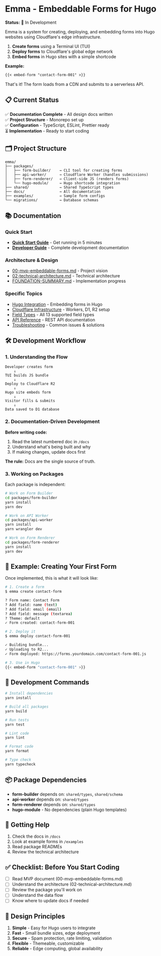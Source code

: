 # Emma - Embeddable Forms for Hugo

**Status:** 🚧 In Development

Emma is a system for creating, deploying, and embedding forms into Hugo websites using Cloudflare's edge infrastructure.

1. **Create forms** using a Terminal UI (TUI)
2. **Deploy forms** to Cloudflare's global edge network
3. **Embed forms** in Hugo sites with a simple shortcode

**Example:**
```markdown
{{< embed-form "contact-form-001" >}}
```

That's it! The form loads from a CDN and submits to a serverless API.

## 📋 Current Status

✅ **Documentation Complete** - All design docs written  
✅ **Project Structure** - Monorepo set up  
✅ **Configuration** - TypeScript, ESLint, Prettier ready  
⏳ **Implementation** - Ready to start coding

## 🗂️ Project Structure

```
emma/
├── packages/
│   ├── form-builder/    → CLI tool for creating forms
│   ├── api-worker/      → Cloudflare Worker (handles submissions)
│   ├── form-renderer/   → Client-side JS (renders forms)
│   └── hugo-module/     → Hugo shortcode integration
├── shared/              → Shared TypeScript types
├── docs/                → All documentation
├── examples/            → Sample form configs
└── migrations/          → Database schemas
```

## 📚 Documentation

### Quick Start
- **[Quick Start Guide](./docs/developer-guide/quick-start.md)** - Get running in 5 minutes
- **[Developer Guide](./docs/developer-guide/README.md)** - Complete development documentation

### Architecture & Design
- [00-mvp-embeddable-forms.md](./docs/00-mvp-embeddable-forms.md) - Project vision
- [02-technical-architecture.md](./docs/02-technical-architecture.md) - Technical architecture
- [FOUNDATION-SUMMARY.md](./docs/FOUNDATION-SUMMARY.md) - Implementation progress

### Specific Topics
- [Hugo Integration](./docs/features/hugo-shortcode.md) - Embedding forms in Hugo
- [Cloudflare Infrastructure](./docs/infrastructure/cloudflare.md) - Workers, D1, R2 setup
- [Field Types](./docs/developer-guide/field-types.md) - All 13 supported field types
- [API Reference](./docs/developer-guide/api-reference.md) - REST API documentation
- [Troubleshooting](./docs/developer-guide/troubleshooting.md) - Common issues & solutions

## 🛠️ Development Workflow

### 1. Understanding the Flow

```
Developer creates form
    ↓
TUI builds JS bundle
    ↓
Deploy to Cloudflare R2
    ↓
Hugo site embeds form
    ↓
Visitor fills & submits
    ↓
Data saved to D1 database
```

### 2. Documentation-Driven Development

**Before writing code:**
1. Read the latest numbered doc in `/docs`
2. Understand what's being built and why
3. If making changes, update docs first

**The rule:** Docs are the single source of truth.

### 3. Working on Packages

Each package is independent:

```bash
# Work on Form Builder
cd packages/form-builder
yarn install
yarn dev

# Work on API Worker  
cd packages/api-worker
yarn install
yarn wrangler dev

# Work on Form Renderer
cd packages/form-renderer
yarn install
yarn dev
```

## 🧪 Example: Creating Your First Form

Once implemented, this is what it will look like:

```bash
# 1. Create a form
$ emma create contact-form

? Form name: Contact Form
? Add field: name (text)
? Add field: email (email)  
? Add field: message (textarea)
? Theme: default
✓ Form created: contact-form-001

# 2. Deploy it
$ emma deploy contact-form-001

✓ Building bundle...
✓ Uploading to R2...
✓ Form deployed: https://forms.yourdomain.com/contact-form-001.js

# 3. Use in Hugo
{{< embed-form "contact-form-001" >}}
```

## 🔧 Development Commands

```bash
# Install dependencies
yarn install

# Build all packages
yarn build

# Run tests
yarn test

# Lint code
yarn lint

# Format code
yarn format

# Type check
yarn typecheck
```

## 📦 Package Dependencies

- **form-builder** depends on: `shared/types`, `shared/schema`
- **api-worker** depends on: `shared/types`
- **form-renderer** depends on: `shared/types`
- **hugo-module** - No dependencies (plain Hugo templates)

## 🤝 Getting Help

1. Check the docs in `/docs`
2. Look at example forms in `/examples`
3. Read package READMEs
4. Review the technical architecture

## ✅ Checklist: Before You Start Coding

- [ ] Read MVP document (00-mvp-embeddable-forms.md)
- [ ] Understand the architecture (02-technical-architecture.md)
- [ ] Review the package you'll work on
- [ ] Understand the data flow
- [ ] Know where to update docs if needed

## 🎨 Design Principles

1. **Simple** - Easy for Hugo users to integrate
2. **Fast** - Small bundle sizes, edge deployment
3. **Secure** - Spam protection, rate limiting, validation
4. **Flexible** - Themeable, customizable
5. **Reliable** - Edge computing, global availability
